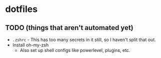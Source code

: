 # dotfiles

## TODO (things that aren't automated yet)
- `.zshrc` - This has too many secrets in it still, so I haven't split that out.
- Install oh-my-zsh
  - Also set up shell configs like powerlevel, plugins, etc.
